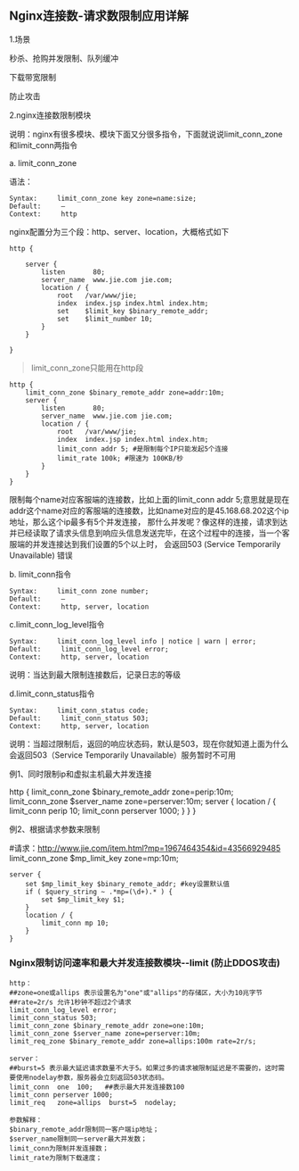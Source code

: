 

## Nginx连接数-请求数限制应用详解

1.场景

秒杀、抢购并发限制、队列缓冲

下载带宽限制

防止攻击


2.nginx连接数限制模块

说明：nginx有很多模块、模块下面又分很多指令，下面就说说limit_conn_zone和limit_conn两指令

a. limit_conn_zone

语法：

```
Syntax:     limit_conn_zone key zone=name:size;
Default:     —
Context:     http

```

nginx配置分为三个段：http、server、location，大概格式如下

```
http {

    server {
        listen       80;
        server_name  www.jie.com jie.com;
        location / {
            root   /var/www/jie;
            index  index.jsp index.html index.htm;
            set    $limit_key $binary_remote_addr;
            set    $limit_number 10;
        }
    }

}
```
>limit_conn_zone只能用在http段

```
http {
    limit_conn_zone $binary_remote_addr zone=addr:10m;
    server {
        listen       80;
        server_name  www.jie.com jie.com;
        location / {
            root   /var/www/jie;
            index  index.jsp index.html index.htm;
            limit_conn addr 5; #是限制每个IP只能发起5个连接
            limit_rate 100k; #限速为 100KB/秒
        }
    }
}
```

限制每个name对应客服端的连接数，比如上面的limit_conn addr 5;意思就是现在addr这个name对应的客服端的连接数，比如name对应的是45.168.68.202这个ip地址，那么这个ip最多有5个并发连接，
那什么并发呢？像这样的连接，请求到达并已经读取了请求头信息到响应头信息发送完毕，在这个过程中的连接，当一个客服端的并发连接达到我们设置的5个以上时，
会返回503 (Service Temporarily Unavailable) 错误


b. limit_conn指令

```
Syntax:     limit_conn zone number;
Default:     —
Context:     http, server, location
```

c.limit_conn_log_level指令

```
Syntax:     limit_conn_log_level info | notice | warn | error;
Default:     limit_conn_log_level error;
Context:     http, server, location
```
说明：当达到最大限制连接数后，记录日志的等级


d.limit_conn_status指令

```
Syntax:     limit_conn_status code;
Default:     limit_conn_status 503;
Context:     http, server, location
```

说明：当超过限制后，返回的响应状态码，默认是503，现在你就知道上面为什么会返回503（Service Temporarily Unavailable）服务暂时不可用


例1、同时限制ip和虚拟主机最大并发连接

http {
    limit_conn_zone $binary_remote_addr zone=perip:10m;
    limit_conn_zone $server_name zone=perserver:10m;
    server {
        location / {
            limit_conn perip 10;
            limit_conn perserver 1000;
        }
    }
}

例2、根据请求参数来限制

#请求：http://www.jie.com/item.html?mp=1967464354&id=43566929485
limit_conn_zone $mp_limit_key zone=mp:10m;

```
server {
    set $mp_limit_key $binary_remote_addr; #key设置默认值
    if ( $query_string ~ .*mp=(\d+).* ) {
        set $mp_limit_key $1;
    }
    location / {
        limit_conn mp 10;
    }
}
```


### Nginx限制访问速率和最大并发连接数模块--limit (防止DDOS攻击)

```
http：
##zone=one或allips 表示设置名为"one"或"allips"的存储区，大小为10兆字节
##rate=2r/s 允许1秒钟不超过2个请求
limit_conn_log_level error;
limit_conn_status 503; 
limit_conn_zone $binary_remote_addr zone=one:10m;
limit_conn_zone $server_name zone=perserver:10m;
limit_req_zone $binary_remote_addr zone=allips:100m rate=2r/s;  

server：
##burst=5 表示最大延迟请求数量不大于5。如果过多的请求被限制延迟是不需要的，这时需要使用nodelay参数，服务器会立刻返回503状态码。
limit_conn  one  100;   ##表示最大并发连接数100                                          
limit_conn perserver 1000; 
limit_req   zone=allips  burst=5  nodelay; 

参数解释：
$binary_remote_addr限制同一客户端ip地址；
$server_name限制同一server最大并发数；
limit_conn为限制并发连接数；
limit_rate为限制下载速度；
```




